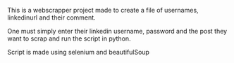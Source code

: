 This is a webscrapper project made to create a file of usernames, linkedinurl and their comment.

One must simply enter their linkedin username, password and the post they want to scrap and run the script in python.

Script is made using selenium and beautifulSoup

